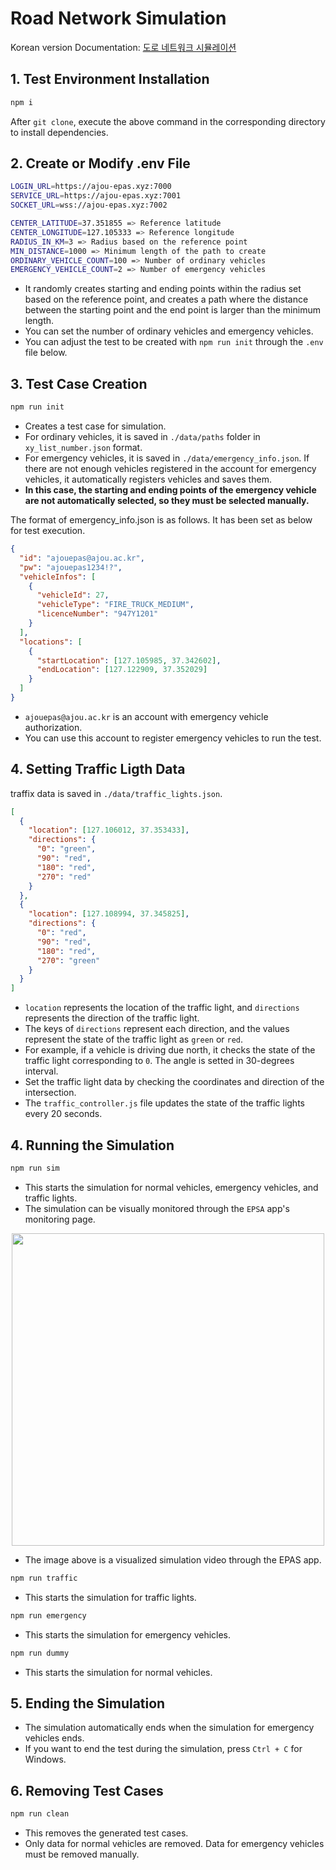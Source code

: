 # Road Network Simulation

Korean version Documentation: [도로 네트워크 시뮬레이션](./README_KR.md)

## 1. Test Environment Installation

```bash
npm i
```

After `git clone`, execute the above command in the corresponding directory to install dependencies.

## 2. Create or Modify .env File

```bash
LOGIN_URL=https://ajou-epas.xyz:7000
SERVICE_URL=https://ajou-epas.xyz:7001
SOCKET_URL=wss://ajou-epas.xyz:7002

CENTER_LATITUDE=37.351855 => Reference latitude
CENTER_LONGITUDE=127.105333 => Reference longitude
RADIUS_IN_KM=3 => Radius based on the reference point
MIN_DISTANCE=1000 => Minimum length of the path to create
ORDINARY_VEHICLE_COUNT=100 => Number of ordinary vehicles
EMERGENCY_VEHICLE_COUNT=2 => Number of emergency vehicles
```

- It randomly creates starting and ending points within the radius set based on the reference point, and creates a path where the distance between the starting point and the end point is larger than the minimum length.
- You can set the number of ordinary vehicles and emergency vehicles.
- You can adjust the test to be created with `npm run init` through the `.env` file below.

## 3. Test Case Creation

```bash
npm run init
```

- Creates a test case for simulation.
- For ordinary vehicles, it is saved in `./data/paths` folder in `xy_list_number.json` format.
- For emergency vehicles, it is saved in `./data/emergency_info.json`. If there are not enough vehicles registered in the account for emergency vehicles, it automatically registers vehicles and saves them.
- **In this case, the starting and ending points of the emergency vehicle are not automatically selected, so they must be selected manually.**

The format of emergency_info.json is as follows. It has been set as below for test execution.

```json
{
  "id": "ajouepas@ajou.ac.kr",
  "pw": "ajouepas1234!?",
  "vehicleInfos": [
    {
      "vehicleId": 27,
      "vehicleType": "FIRE_TRUCK_MEDIUM",
      "licenceNumber": "947Y1201"
    }
  ],
  "locations": [
    {
      "startLocation": [127.105985, 37.342602],
      "endLocation": [127.122909, 37.352029]
    }
  ]
}
```

- `ajouepas@ajou.ac.kr` is an account with emergency vehicle authorization.
- You can use this account to register emergency vehicles to run the test.

## 4. Setting Traffic Ligth Data

traffix data is saved in `./data/traffic_lights.json`.

```json
[
  {
    "location": [127.106012, 37.353433],
    "directions": {
      "0": "green",
      "90": "red",
      "180": "red",
      "270": "red"
    }
  },
  {
    "location": [127.108994, 37.345825],
    "directions": {
      "0": "red",
      "90": "red",
      "180": "red",
      "270": "green"
    }
  }
]
```

- `location` represents the location of the traffic light, and `directions` represents the direction of the traffic light.
- The keys of `directions` represent each direction, and the values represent the state of the traffic light as `green` or `red`.
- For example, if a vehicle is driving due north, it checks the state of the traffic light corresponding to `0`. The angle is setted in 30-degrees interval.
- Set the traffic light data by checking the coordinates and direction of the intersection.
- The `traffic_controller.js` file updates the state of the traffic lights every 20 seconds.

## 4. Running the Simulation

```bash
npm run sim
```

- This starts the simulation for normal vehicles, emergency vehicles, and traffic lights.
- The simulation can be visually monitored through the `EPSA` app's monitoring page.

<div align="center">
    <img src="https://github.com/Ajou-Soft-19/road-simulator/assets/32717522/ade13bb5-91ff-47ae-8567-16cff7a2908d" width="500">
</div>

- The image above is a visualized simulation video through the EPAS app.

```bash
npm run traffic
```

- This starts the simulation for traffic lights.

```bash
npm run emergency
```

- This starts the simulation for emergency vehicles.

```bash
npm run dummy
```

- This starts the simulation for normal vehicles.

## 5. Ending the Simulation

- The simulation automatically ends when the simulation for emergency vehicles ends.
- If you want to end the test during the simulation, press `Ctrl + C` for Windows.

## 6. Removing Test Cases

```bash
npm run clean
```

- This removes the generated test cases.
- Only data for normal vehicles are removed. Data for emergency vehicles must be removed manually.
